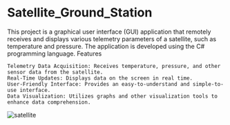 # Satellite_Ground_Station
This project is a graphical user interface (GUI) application that remotely receives and displays various telemetry parameters of a satellite, such as temperature and pressure. The application is developed using the C# programming language.
Features

    Telemetry Data Acquisition: Receives temperature, pressure, and other sensor data from the satellite.
    Real-Time Updates: Displays data on the screen in real time.
    User-Friendly Interface: Provides an easy-to-understand and simple-to-use interface.
    Data Visualization: Utilizes graphs and other visualization tools to enhance data comprehension.
    
![satellite](https://github.com/user-attachments/assets/fa08876f-02d4-4277-9bcf-e2614e4b8267)
